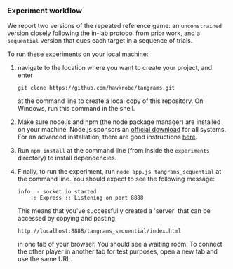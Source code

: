 ### Experiment workflow

We report two versions of the repeated reference game: an `unconstrained` version closely following the in-lab protocol from prior work, and a `sequential` version that cues each target in a sequence of trials.

To run these experiments on your local machine:

1. navigate to the location where you want to create your project, and enter 
   ```
   git clone https://github.com/hawkrobe/tangrams.git
   ```
   at the command line to create a local copy of this repository. On Windows, run this command in the shell.

2. Make sure node.js and npm (the node package manager) are installed on your machine. Node.js sponsors an [official download](http://nodejs.org/download/) for all systems. For an advanced installation, there are good instructions [here](https://gist.github.com/isaacs/579814).

3. Run ```npm install``` at the command line (from inside the `experiments` directory) to install dependencies.

4. Finally, to run the experiment, run ```node app.js tangrams_sequential``` at the command line. You should expect to see the following message:
   ```
   info  - socket.io started
       :: Express :: Listening on port 8888
   ```
   This means that you've successfully created a 'server' that can be accessed by copying and pasting 
   ```
   http://localhost:8888/tangrams_sequential/index.html
   ```
   in one tab of your browser. You should see a waiting room. To connect the other player in another tab for test purposes, open a new tab and use the same URL. 
